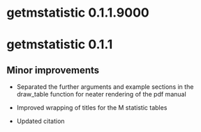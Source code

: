 # getmstatistic 0.1.1.9000

# getmstatistic 0.1.1

## Minor improvements

* Separated the further arguments and example sections in 
  the draw_table function for neater rendering of the pdf manual
  
* Improved wrapping of titles for the M statistic tables

* Updated citation